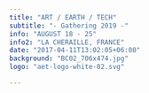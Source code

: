```yaml
---
title: "ART / EARTH / TECH"
subtitle: "- Gathering 2019 -"
info: "AUGUST 18 - 25"
info2: "LA CHERAILLE, FRANCE"
date: "2017-04-11T13:02:05+06:00"
background: "BC02_706x474.jpg"
logo: "aet-logo-white-02.svg"

---
```

